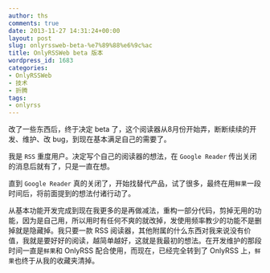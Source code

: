 ```yaml
---
author: ths
comments: true
date: 2013-11-27 14:31:24+00:00
layout: post
slug: onlyrssweb-beta-%e7%89%88%e6%9c%ac
title: OnlyRSSWeb beta 版本
wordpress_id: 1683
categories:
- OnlyRSSWeb
- 技术
- 折腾
tags:
- onlyrss
---
```


改了一些东西后，终于决定 beta 了，这个阅读器从8月份开始弄，断断续续的开发、维护、改 bug，到现在基本满足自己的需要了。





我是 `RSS` 重度用户。决定写个自己的阅读器的想法，在 `Google Reader` 传出关闭的消息后就有了，只是一直在想。





直到 `Google Reader` 真的关闭了，开始找替代产品，试了很多，最终在用`鲜果`一段时间后，将前面提到的想法付诸行动了。





从基本功能开发完成到现在我更多的是再做减法，重构一部分代码，剪掉无用的功能，因为是自己用，所以用时有任何不爽的就改掉，发使用频率教少的功能不是删掉就是隐藏掉。我只要一款 RSS 阅读器，其他附属的什么东西对我来说没有价值，我就是要好好的阅读，越简单越好，这就是我最初的想法。在开发维护的那段时间一直是`鲜果`和 OnlyRSS 配合使用，而现在，已经完全转到了 OnlyRSS 上，`鲜果`也终于从我的收藏夹清掉。



